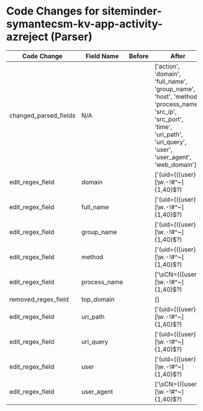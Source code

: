 # Code Changes for siteminder-symantecsm-kv-app-activity-azreject (Parser)

| Code Change | Field Name | Before | After |
|-------------|------------|--------|-------|
| changed_parsed_fields | N/A |  | ['action', 'domain', 'full_name', 'group_name', 'host', 'method', 'process_name', 'src_ip', 'src_port', 'time', 'uri_path', 'uri_query', 'user', 'user_agent', 'web_domain'] |
| edit_regex_field | domain |  | ['(uid=(({user}[\w\.\-\!\#\^\~]{1,40}\$?)|({full_name}[^"\\=]+)),o=({group_name}[^,]+),dc=({domain}[^,"]+)|cn=(({=user}[\w\.\-\!\#\^\~]{1,40}\$?)|({=full_name}[^"\\=]+)),ou=({=domain}[^,]+),o=({=group}[^,"]+)).*?"\s+"({web_domain}\S+) ({method}\S+) ({uri_path}[^"\s\?]+)({uri_query}\?[^"]*)?"', '\sCN=(({user}[\w\.\-\!\#\^\~]{1,40}\$?)|({full_name}[^"\\=]+)),OU=({group_name}[^,]+),DC=({domain}[^,]+),DC=(?:[^,]+),DC=({process_name}[^"]+)["\s]+({user_agent}[^"]+)\s+({method}(GET|POST))\s+({uri_path}[^"\s\?]+)({uri_query}\?[^"]*)?"'] |
| edit_regex_field | full_name |  | ['(uid=(({user}[\w\.\-\!\#\^\~]{1,40}\$?)|({full_name}[^"\\=]+)),o=({group_name}[^,]+),dc=({domain}[^,"]+)|cn=(({=user}[\w\.\-\!\#\^\~]{1,40}\$?)|({=full_name}[^"\\=]+)),ou=({=domain}[^,]+),o=({=group}[^,"]+)).*?"\s+"({web_domain}\S+) ({method}\S+) ({uri_path}[^"\s\?]+)({uri_query}\?[^"]*)?"', '\sCN=(({user}[\w\.\-\!\#\^\~]{1,40}\$?)|({full_name}[^"\\=]+)),OU=({group_name}[^,]+),DC=({domain}[^,]+),DC=(?:[^,]+),DC=({process_name}[^"]+)["\s]+({user_agent}[^"]+)\s+({method}(GET|POST))\s+({uri_path}[^"\s\?]+)({uri_query}\?[^"]*)?"'] |
| edit_regex_field | group_name |  | ['(uid=(({user}[\w\.\-\!\#\^\~]{1,40}\$?)|({full_name}[^"\\=]+)),o=({group_name}[^,]+),dc=({domain}[^,"]+)|cn=(({=user}[\w\.\-\!\#\^\~]{1,40}\$?)|({=full_name}[^"\\=]+)),ou=({=domain}[^,]+),o=({=group}[^,"]+)).*?"\s+"({web_domain}\S+) ({method}\S+) ({uri_path}[^"\s\?]+)({uri_query}\?[^"]*)?"', '\sCN=(({user}[\w\.\-\!\#\^\~]{1,40}\$?)|({full_name}[^"\\=]+)),OU=({group_name}[^,]+),DC=({domain}[^,]+),DC=(?:[^,]+),DC=({process_name}[^"]+)["\s]+({user_agent}[^"]+)\s+({method}(GET|POST))\s+({uri_path}[^"\s\?]+)({uri_query}\?[^"]*)?"'] |
| edit_regex_field | method |  | ['(uid=(({user}[\w\.\-\!\#\^\~]{1,40}\$?)|({full_name}[^"\\=]+)),o=({group_name}[^,]+),dc=({domain}[^,"]+)|cn=(({=user}[\w\.\-\!\#\^\~]{1,40}\$?)|({=full_name}[^"\\=]+)),ou=({=domain}[^,]+),o=({=group}[^,"]+)).*?"\s+"({web_domain}\S+) ({method}\S+) ({uri_path}[^"\s\?]+)({uri_query}\?[^"]*)?"', '\sCN=(({user}[\w\.\-\!\#\^\~]{1,40}\$?)|({full_name}[^"\\=]+)),OU=({group_name}[^,]+),DC=({domain}[^,]+),DC=(?:[^,]+),DC=({process_name}[^"]+)["\s]+({user_agent}[^"]+)\s+({method}(GET|POST))\s+({uri_path}[^"\s\?]+)({uri_query}\?[^"]*)?"'] |
| edit_regex_field | process_name |  | ['\sCN=(({user}[\w\.\-\!\#\^\~]{1,40}\$?)|({full_name}[^"\\=]+)),OU=({group_name}[^,]+),DC=({domain}[^,]+),DC=(?:[^,]+),DC=({process_name}[^"]+)["\s]+({user_agent}[^"]+)\s+({method}(GET|POST))\s+({uri_path}[^"\s\?]+)({uri_query}\?[^"]*)?"'] |
| removed_regex_field | top_domain |  | [] |
| edit_regex_field | uri_path |  | ['(uid=(({user}[\w\.\-\!\#\^\~]{1,40}\$?)|({full_name}[^"\\=]+)),o=({group_name}[^,]+),dc=({domain}[^,"]+)|cn=(({=user}[\w\.\-\!\#\^\~]{1,40}\$?)|({=full_name}[^"\\=]+)),ou=({=domain}[^,]+),o=({=group}[^,"]+)).*?"\s+"({web_domain}\S+) ({method}\S+) ({uri_path}[^"\s\?]+)({uri_query}\?[^"]*)?"', '\sCN=(({user}[\w\.\-\!\#\^\~]{1,40}\$?)|({full_name}[^"\\=]+)),OU=({group_name}[^,]+),DC=({domain}[^,]+),DC=(?:[^,]+),DC=({process_name}[^"]+)["\s]+({user_agent}[^"]+)\s+({method}(GET|POST))\s+({uri_path}[^"\s\?]+)({uri_query}\?[^"]*)?"'] |
| edit_regex_field | uri_query |  | ['(uid=(({user}[\w\.\-\!\#\^\~]{1,40}\$?)|({full_name}[^"\\=]+)),o=({group_name}[^,]+),dc=({domain}[^,"]+)|cn=(({=user}[\w\.\-\!\#\^\~]{1,40}\$?)|({=full_name}[^"\\=]+)),ou=({=domain}[^,]+),o=({=group}[^,"]+)).*?"\s+"({web_domain}\S+) ({method}\S+) ({uri_path}[^"\s\?]+)({uri_query}\?[^"]*)?"', '\sCN=(({user}[\w\.\-\!\#\^\~]{1,40}\$?)|({full_name}[^"\\=]+)),OU=({group_name}[^,]+),DC=({domain}[^,]+),DC=(?:[^,]+),DC=({process_name}[^"]+)["\s]+({user_agent}[^"]+)\s+({method}(GET|POST))\s+({uri_path}[^"\s\?]+)({uri_query}\?[^"]*)?"'] |
| edit_regex_field | user |  | ['(uid=(({user}[\w\.\-\!\#\^\~]{1,40}\$?)|({full_name}[^"\\=]+)),o=({group_name}[^,]+),dc=({domain}[^,"]+)|cn=(({=user}[\w\.\-\!\#\^\~]{1,40}\$?)|({=full_name}[^"\\=]+)),ou=({=domain}[^,]+),o=({=group}[^,"]+)).*?"\s+"({web_domain}\S+) ({method}\S+) ({uri_path}[^"\s\?]+)({uri_query}\?[^"]*)?"', '\sCN=(({user}[\w\.\-\!\#\^\~]{1,40}\$?)|({full_name}[^"\\=]+)),OU=({group_name}[^,]+),DC=({domain}[^,]+),DC=(?:[^,]+),DC=({process_name}[^"]+)["\s]+({user_agent}[^"]+)\s+({method}(GET|POST))\s+({uri_path}[^"\s\?]+)({uri_query}\?[^"]*)?"'] |
| edit_regex_field | user_agent |  | ['\sCN=(({user}[\w\.\-\!\#\^\~]{1,40}\$?)|({full_name}[^"\\=]+)),OU=({group_name}[^,]+),DC=({domain}[^,]+),DC=(?:[^,]+),DC=({process_name}[^"]+)["\s]+({user_agent}[^"]+)\s+({method}(GET|POST))\s+({uri_path}[^"\s\?]+)({uri_query}\?[^"]*)?"'] |